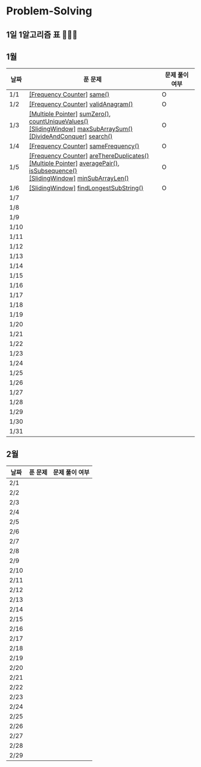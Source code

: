# Problem-Solving

## 1일 1알고리즘 표 👩🏻‍💻

## 1월

| 날짜 | 푼 문제                                                                                                                                                                                                                                                                                                                                                                                                                 | 문제 풀이 여부 |
| ---- | ----------------------------------------------------------------------------------------------------------------------------------------------------------------------------------------------------------------------------------------------------------------------------------------------------------------------------------------------------------------------------------------------------------------------- | -------------- |
| 1/1  | [[Frequency Counter]](./FrequencyCounter/FrequecyCounter.md) [same()](./FrequencyCounter/same.ts)                                                                                                                                                                                                                                                                                                                       | O              |
| 1/2  | [[Frequency Counter]](./FrequencyCounter/FrequecyCounter.md) [validAnagram()](./FrequencyCounter/validAnagram.ts)                                                                                                                                                                                                                                                                                                       | O              |
| 1/3  | [[Multiple Pointer]](./MultiplePointer/MultiplePointer.md) [sumZero()](./MultiplePointer/sumZero.ts), [countUniqueValues()](./MultiplePointer/countUniqueValues.ts) <br/> [[SlidingWindow]](./SlidingWindow/SlidingWindow.md) [maxSubArraySum()](./SlidingWindow/maxSubArraySum.ts) <br/> [[DivideAndConquer]](./DivideAndConquer/DivideAndConquer.md) [search()](./DivideAndConquer/search.ts)                         | O              |
| 1/4  | [[Frequency Counter]](./FrequencyCounter/FrequecyCounter.md) [sameFrequency()](./FrequencyCounter/sameFrequency.ts)                                                                                                                                                                                                                                                                                                     | O              |
| 1/5  | [[Frequency Counter]](./FrequencyCounter/FrequecyCounter.md) [areThereDuplicates()](./FrequencyCounter/areThereDuplicates.ts) <br/> [[Multiple Pointer]](./MultiplePointer/MultiplePointer.md) [averagePair()](./MultiplePointer/averagePair.ts), [isSubsequence()](./MultiplePointer/isSubsequence.ts) <br/> [[SlidingWindow]](./SlidingWindow/SlidingWindow.md) [minSubArrayLen()](./SlidingWindow/minSubArrayLen.ts) | O              |
| 1/6  | [[SlidingWindow]](./SlidingWindow/SlidingWindow.md) [findLongestSubString()](./SlidingWindow/findLongestSubString.ts)                                                                                                                                                                                                                                                                                                   | O              |
| 1/7  |                                                                                                                                                                                                                                                                                                                                                                                                                         |                |
| 1/8  |                                                                                                                                                                                                                                                                                                                                                                                                                         |                |
| 1/9  |                                                                                                                                                                                                                                                                                                                                                                                                                         |                |
| 1/10 |                                                                                                                                                                                                                                                                                                                                                                                                                         |                |
| 1/11 |                                                                                                                                                                                                                                                                                                                                                                                                                         |                |
| 1/12 |                                                                                                                                                                                                                                                                                                                                                                                                                         |                |
| 1/13 |                                                                                                                                                                                                                                                                                                                                                                                                                         |                |
| 1/14 |                                                                                                                                                                                                                                                                                                                                                                                                                         |                |
| 1/15 |                                                                                                                                                                                                                                                                                                                                                                                                                         |                |
| 1/16 |                                                                                                                                                                                                                                                                                                                                                                                                                         |                |
| 1/17 |                                                                                                                                                                                                                                                                                                                                                                                                                         |                |
| 1/18 |                                                                                                                                                                                                                                                                                                                                                                                                                         |                |
| 1/19 |                                                                                                                                                                                                                                                                                                                                                                                                                         |                |
| 1/20 |                                                                                                                                                                                                                                                                                                                                                                                                                         |                |
| 1/21 |                                                                                                                                                                                                                                                                                                                                                                                                                         |                |
| 1/22 |                                                                                                                                                                                                                                                                                                                                                                                                                         |                |
| 1/23 |                                                                                                                                                                                                                                                                                                                                                                                                                         |                |
| 1/24 |                                                                                                                                                                                                                                                                                                                                                                                                                         |                |
| 1/25 |                                                                                                                                                                                                                                                                                                                                                                                                                         |                |
| 1/26 |                                                                                                                                                                                                                                                                                                                                                                                                                         |                |
| 1/27 |                                                                                                                                                                                                                                                                                                                                                                                                                         |                |
| 1/28 |                                                                                                                                                                                                                                                                                                                                                                                                                         |                |
| 1/29 |                                                                                                                                                                                                                                                                                                                                                                                                                         |                |
| 1/30 |                                                                                                                                                                                                                                                                                                                                                                                                                         |                |
| 1/31 |                                                                                                                                                                                                                                                                                                                                                                                                                         |                |

## 2월

| 날짜 | 푼 문제 | 문제 풀이 여부 |
| ---- | ------- | -------------- |
| 2/1  |         |                |
| 2/2  |         |                |
| 2/3  |         |                |
| 2/4  |         |                |
| 2/5  |         |                |
| 2/6  |         |                |
| 2/7  |         |                |
| 2/8  |         |                |
| 2/9  |         |                |
| 2/10 |         |                |
| 2/11 |         |                |
| 2/12 |         |                |
| 2/13 |         |                |
| 2/14 |         |                |
| 2/15 |         |                |
| 2/16 |         |                |
| 2/17 |         |                |
| 2/18 |         |                |
| 2/19 |         |                |
| 2/20 |         |                |
| 2/21 |         |                |
| 2/22 |         |                |
| 2/23 |         |                |
| 2/24 |         |                |
| 2/25 |         |                |
| 2/26 |         |                |
| 2/27 |         |                |
| 2/28 |         |                |
| 2/29 |         |                |
